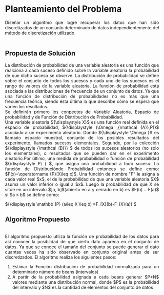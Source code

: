 # Planteamiento del Problema

<div style="text-align: justify">
Diseñar un algoritmo que logre recuperar los datos que han sido discretizados de un conjunto determinado de datos independientemente del método de discretización utilizado.
<div/>
<br/>
    <h2>Propuesta de Solución</h2>
<div style="text-align: justify">
La distribución de probabilidad de una variable aleatoria es una función que realciona a cada suceso definido sobre la variable aleatoria la probabilidad de que dicho suceso se observe. La distribución de probabilidad se define sobre el conjunto de todos los sucesos y cada uno de los sucesos es el rango de valores de la variable aleatoria. La función de probabilidad está asociada a las distribuciones de frecuencia de un conjunto de datos. Ya que una función de distribución de probabilidades no es más que una frecuencia teórica, siendo ésta última la que describe cómo se espera que varíen los resultados.
<br/>
Se definirán primero los conpectos de Variable Aleatoria, Espacio de probabilidad y de Función de Distribución de Probabilidad.
<br/>
Una variable aleatoria ${\displaystyle X}$ es una función real definida en el espacio de probabilidad, ${\displaystyle (\Omega ,{\mathcal {A}},P)}$ asociado a un experimento aleatorio. Donde ${\displaystyle \Omega }$  es llamado espacio muestral, conjunto de los posibles resultados del experimento, llamados sucesos elementales. Segundo, por la colección ${\displaystyle {\mathcal {B}}} $ de todos los sucesos aleatorios (no solo los elementales), o resultados que se pueden dar en el experimento aleatorio.Por último, una medida de probabilidad o función de probabilidad ${\displaystyle P\ } $, que asigna una probabilidad a todo suceso.
La función de Distribuciónde Probabilidad entonces se define como: 
$F(x)=\operatorname {P}(X\leq x)$,	Una función de nombre "F" le asigna a cada valor real $x$, el de la probabilidad de que una variable aleatoria $X$ asuma un valor inferior o igual a $x$.
Luego la probabilidad de que X se sitúe en un intervalo $]a, b]$(abierto en a y cerrado en b) es $F(b) − F(a)$ si $a ≤ b$ se define como:

${\displaystyle \mathbb {P} (a\leq X \leq b) =F_{X}(b)-F_{X}(a)} $
<br/>
<h2>Algoritmo Propuesto</h2>
<br/>
El algoritmo propuesto utiliza la función de probabilidad de los datos para así conocer la posiblidad de que cierto dato apareca en el conjunto de datos. Ya que se conoce el tamaño del conjunto se puede generar el dato cuantas veces ha sido observado en conjunto original antes de ser discretizados. El algoritmo realiza los siguientes pasos:
<ol>
<li>Estimar la Función distribución de probabilidad normalizada para un determinado número de beans (intervalos)</li>
<li>A partir de la probabilidad asignada a cada beans generar $P*N$ valores mediante una distribución normal, donde $P$ es la probabilidad del intervalo y $N$ es la cantidad de elementos del conjunto de datos</li>
<ol/>
<div/>
